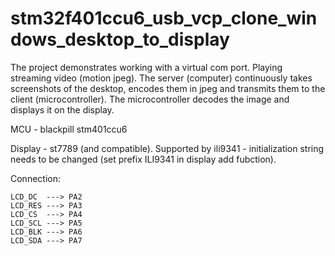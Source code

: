 # stm32f401ccu6_usb_vcp_clone_windows_desktop_to_display
 
The project demonstrates working with a virtual com port. Playing streaming video (motion jpeg). The server (computer) continuously takes screenshots of the desktop, encodes them in jpeg and transmits them to the client (microcontroller). The microcontroller decodes the image and displays it on the display.

MCU - blackpill stm401ccu6

Display - st7789 (and compatible). Supported by ili9341 - initialization string needs to be changed (set prefix ILI9341 in display add fubction).

Connection:
```
LCD_DC  ---> PA2
LCD_RES ---> PA3
LCD_CS  ---> PA4
LCD_SCL ---> PA5
LCD_BLK ---> PA6
LCD_SDA ---> PA7
```
